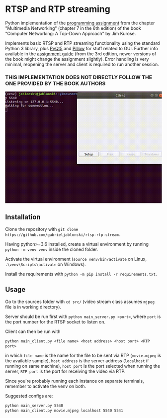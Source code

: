 # RTSP and RTP streaming
 Python implementation of the [programming assignment](http://media.pearsoncmg.com/aw/aw_kurose_network_3/labs/lab7/lab7.html) from the chapter "Multimedia Networking" (chapter 7 in the 6th edition) of the book "Computer Networking: A Top-Down Approach" by Jim Kurose.
 
 Implements basic RTSP and RTP streaming functionality using the standard Python 3 library, plus [PyQt5](https://pypi.org/project/PyQt5/) and [Pillow](https://github.com/python-pillow/Pillow) for stuff related to GUI. Further info available in the [assignment guide](http://media.pearsoncmg.com/aw/aw_kurose_network_3/labs/lab7/lab7.html) (from the 3rd edition, newer versions of the book might change the assignment slightly). Error handling is very minimal, reopening the server and client is required to run another session.
 
 ### **THIS IMPLEMENTATION DOES NOT DIRECTLY FOLLOW THE ONE PROVIDED BY THE BOOK AUTHORS**

![Demonstration](rtsp_demo.gif)

## Installation

Clone the repository with `git clone https://github.com/gabrieljablonski/rtsp-rtp-stream`.

Having python>=3.6 installed, create a virtual environment by running `python -m venv venv` inside the cloned folder.

Activate the virtual environment (`source venv/bin/activate` on Linux, `.\venv\Scripts\activate` on Windows).

Install the requirements with `python -m pip install -r requirements.txt`.

## Usage

Go to the sources folder with `cd src/` (video stream class assumes `mjpeg` file is in working directory).

Server should be run first with `python main_server.py <port>`, where `port` is the port number for the RTSP socket to listen on.

Client can then be run with 
```
python main_client.py <file name> <host address> <host port> <RTP port>
```
in which `file name` is the name for the file to be sent via RTP (`movie.mjpeg` is the available sample), `host address` is the server address (`localhost` if running on same machine), `host port` is the port selected when running the server, `RTP port` is the port for receiving the video via RTP.

Since you're probably running each instance on separate terminals, remember to activate the venv on both.

Suggested configs are:
```
python main_server.py 5540
python main_client.py movie.mjpeg localhost 5540 5541
```
